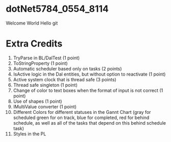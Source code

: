 # dotNet5784_0554_8114
Welcome World
Hello git


# Extra Credits 
1)	TryParse in BL/DalTest (1 point)
2)	ToStringProperty (1 point)
3)	Automatic scheduler based only on tasks (2 points)
4)	IsActive logic in the Dal entities, but without option to reactivate (1 point)
5)	Active system clock that is thread safe (3 points)
6)	Thread safe singleton (1 point)
7)	Change of color to text boxes when the format of input is not correct (1 point)
8)	Use of shapes (1 point)
9)	IMultiValue converter (1 point)
10)	Different Colors for different statuses in the Gannt Chart (gray for scheduled green for on track, blue for completed, red for behind schedule, as well as all of the tasks that depend on this behind schedule task)
11) Styles in the PL
